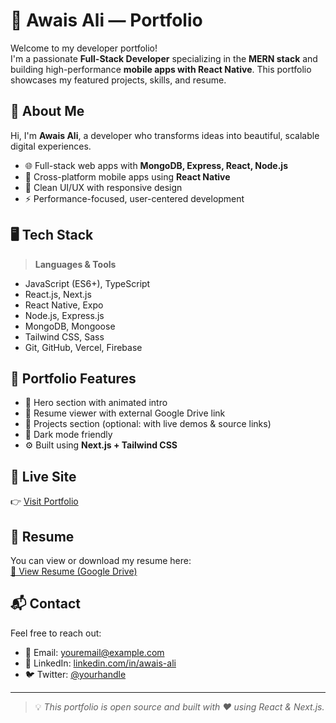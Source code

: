 # 💼 Awais Ali — Portfolio

Welcome to my developer portfolio!  
I'm a passionate **Full-Stack Developer** specializing in the **MERN stack** and building high-performance **mobile apps with React Native**. This portfolio showcases my featured projects, skills, and resume.

## 🚀 About Me

Hi, I'm **Awais Ali**, a developer who transforms ideas into beautiful, scalable digital experiences.

- 🌐 Full-stack web apps with **MongoDB, Express, React, Node.js**
- 📱 Cross-platform mobile apps using **React Native**
- 🎨 Clean UI/UX with responsive design
- ⚡ Performance-focused, user-centered development

## 🖥️ Tech Stack

> **Languages & Tools**

- JavaScript (ES6+), TypeScript
- React.js, Next.js
- React Native, Expo
- Node.js, Express.js
- MongoDB, Mongoose
- Tailwind CSS, Sass
- Git, GitHub, Vercel, Firebase

## 📂 Portfolio Features

- 🌟 Hero section with animated intro
- 📄 Resume viewer with external Google Drive link
- 🧩 Projects section (optional: with live demos & source links)
- 🌙 Dark mode friendly
- ⚙️ Built using **Next.js + Tailwind CSS**

## 🔗 Live Site

👉 [Visit Portfolio](https://awais-ali-dev.vercel.app/)

## 📄 Resume

You can view or download my resume here:  
[📄 View Resume (Google Drive)](https://drive.google.com/file/d/1IrAmaGfWkPp5Ldq9EyPo-In9_qKzazR8/view?usp=sharing)

## 📬 Contact

Feel free to reach out:

- 📧 Email: [youremail@example.com](mailto:awais6javaid@gmail.com)
- 💼 LinkedIn: [linkedin.com/in/awais-ali](https://www.linkedin.com/in/awaisali-exe1)
- 🐦 Twitter: [@yourhandle](https://x.com/awais_sufii)

---

> 💡 _This portfolio is open source and built with ❤️ using React & Next.js._

